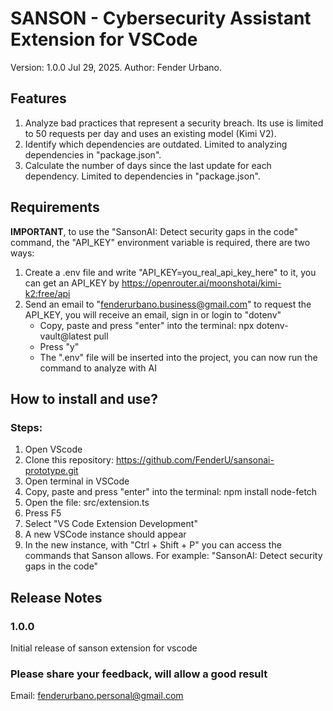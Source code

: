# SANSON - Cybersecurity Assistant Extension for VSCode
Version: 1.0.0 Jul 29, 2025.
Author: Fender Urbano.

## Features
1. Analyze bad practices that represent a security breach. Its use is limited to 50 requests per day and uses an existing model (Kimi V2).
2. Identify which dependencies are outdated. Limited to analyzing dependencies in "package.json".
3. Calculate the number of days since the last update for each dependency. Limited to dependencies in "package.json".

## Requirements
**IMPORTANT**, to use the "SansonAI: Detect security gaps in the code" command, the "API_KEY" environment variable is required, there are two ways:
1. Create a .env file and write "API_KEY=you_real_api_key_here" to it, you can get an API_KEY by https://openrouter.ai/moonshotai/kimi-k2:free/api
2. Send an email to "fenderurbano.business@gmail.com" to request the API_KEY, you will receive an email, sign in or login to "dotenv"
   - Copy, paste and press "enter" into the terminal: npx dotenv-vault@latest pull
   - Press "y"
   - The ".env" file will be inserted into the project, you can now run the command to analyze with AI

## How to install and use?

### Steps: ###
1. Open VScode
2. Clone this repository: https://github.com/FenderU/sansonai-prototype.git
3. Open terminal in VSCode
4. Copy, paste and press "enter" into the terminal: npm install node-fetch
5. Open the file: src/extension.ts
6. Press F5
7. Select "VS Code Extension Development"
8. A new VSCode instance should appear
9. In the new instance, with "Ctrl + Shift + P" you can access the commands that Sanson allows. For example: "SansonAI: Detect security gaps in the code"
   
## Release Notes

### 1.0.0

Initial release of sanson extension for vscode

### Please share your feedback, will allow a good result 
Email: fenderurbano.personal@gmail.com
